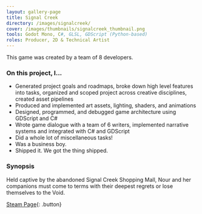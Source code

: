 ```yaml
---
layout: gallery-page
title: Signal Creek
directory: /images/signalcreek/
cover: /images/thumbnails/signalcreek_thumbnail.png
tools: Godot Mono, C#, GLSL, GDScript (Python-based)
roles: Producer, 2D & Technical Artist
---
```

This game was created by a team of 8 developers.

### On this project, I...
- Generated project goals and roadmaps, broke down high level features into tasks, organized and scoped project across creative disciplines, created asset pipelines
- Produced and implemented art assets, lighting, shaders, and animations
- Designed, programmed, and debugged game architecture using GDScript and C#
- Wrote game dialogue with a team of 6 writers, implemented narrative systems and integrated with C# and GDScript
- Did a whole lot of miscellaneous tasks!
- Was a business boy.
- Shipped it. We got the thing shipped.

### Synopsis
Held captive by the abandoned Signal Creek Shopping Mall, Nour and her companions must come to terms with their deepest regrets or lose themselves to the Void.

[Steam Page](https://steam.snacktimegamestudio.com){: .button}
